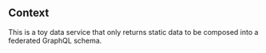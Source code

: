 ## Context
This is a toy data service that only returns static data to be composed into a federated GraphQL schema.

